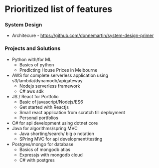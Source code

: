 # Prioritized list of features 

### System Design
* Architecure - https://github.com/donnemartin/system-design-primer

### Projects and Solutions
* Python with/for ML
  * Basics of python
  * Predicting House Prices in Melbourne
* AWS for complete serverless application using s3/lambda/dynamodb/apigateway
  * Nodejs serverless framework
  * C# aws sdk
* JS / React for Portfolio 
  * Basic of javascript/Nodejs/ES6
  * Get started with Reactjs
  * Small react application from scratch till deployment
  * Personal portfolios
* C# for api development using dotnet core
* Java for algorithms/spring MVC 
  * Java shorting/search/ big o notation
  * SPring MVC for api development/testing
* Postgres/mongo for database
  * Basics of mongodb atlas
  * Expressjs with mongodb cloud
  * C# with postgres
